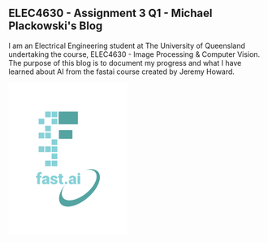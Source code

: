 ## ELEC4630 - Assignment 3 Q1 - Michael Plackowski's Blog

I am an Electrical Engineering student at The University of Queensland undertaking the course, ELEC4630 - Image Processing & Computer Vision. The purpose of this blog is to document my progress and what I have learned about AI from the fastai course created by Jeremy Howard.

![Image of fast.ai logo](images/logo.png)
